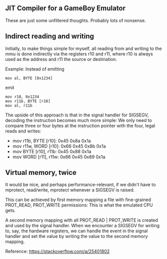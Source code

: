JIT Compiler for a GameBoy Emulator
-----------------------------------

These are just some unfiltered thoughts. Probably lots of nonsense.

## Indirect reading and writing

Initially, to make things simple for myself, all reading from and writing to the mmu
is done indirectly via the registers r10 and r11, where r10 is always used as the
address and r11 the source or destination.

Example: Instead of emitting

```
mov al, BYTE [0x1234]
```

emit

```
mov r10, 0x1234
mov r11b, BYTE [r10]
mov al, r11b
```

The upside of this approach is that in the signal handler for SIGSEGV, decoding the
instruction becomes much more simple: We only need to compare three or four bytes
at the instruction pointer with the four, legal reads and writes:

* mov r11b, BYTE [r10]: 0x45 0x8a 0x1a
* mov r11w, WORD [r10]: 0x66 0x45 0x8b 0x1a
* mov BYTE [r10], r11b: 0x45 0x88 0x1a
* mov WORD [r11], r11w: 0x66 0x45 0x89 0x1a

## Virtual memory, twice

It would be nice, and perhaps performance-relevant, if we didn't have to mprotect,
read/write, mprotect whenever a SIGSEGV is raised.

This can be achieved by first memory mapping a file with fine-grained PROT_READ,
PROT_WRITE permissions: This is what the emulated CPU gets.

A second memory mapping with all PROT_READ | PROT_WRITE is created and used by
the signal handler. When we encounter a SIGSEGV for writing to, say, the hardware
registers, we can handle the event in the signal handler and set the value by
writing the value to the second memory mapping.

Reference: https://stackoverflow.com/a/25401802
